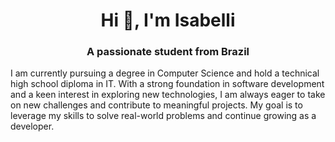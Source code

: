<h1 align="center">Hi 👋, I'm Isabelli</h1>
<h3 align="center">A passionate student from Brazil</h3>
<p>I am currently pursuing a degree in Computer Science and hold a technical high school diploma in IT. With a strong foundation in software development and a keen interest in exploring new technologies, I am always eager to take on new challenges and contribute to meaningful projects. My goal is to leverage my skills to solve real-world problems and continue growing as a developer.</p>
